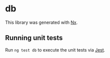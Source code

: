 # db

This library was generated with [Nx](https://nx.dev).

## Running unit tests

Run `ng test db` to execute the unit tests via [Jest](https://jestjs.io).
